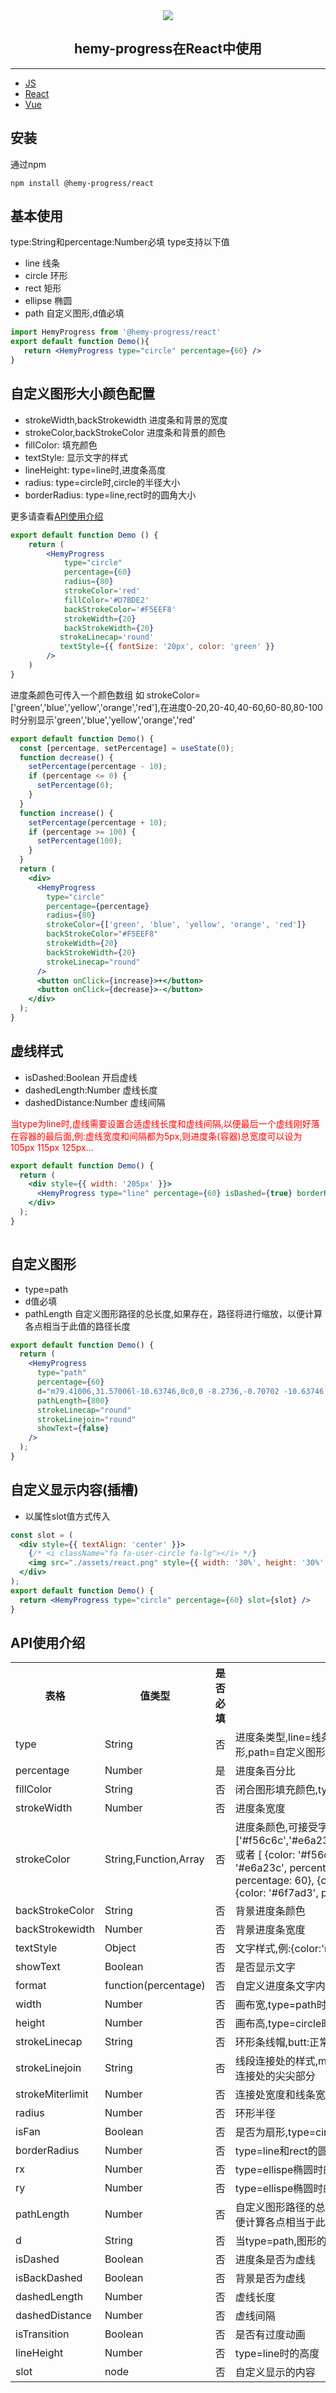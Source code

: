 <div align='center'>
<img src="../../assets/logo.png" /> 
  <h2>hemy-progress在React中使用</h2>
</div>
 <hr />

 - [JS](https://github.com/hemyWen/hemy-progress/packages/core)
 - [React](https://github.com/hemyWen/react-hemy-progress/packages/react)
 - [Vue](https://github.com/hemyWen/react-hemy-progress/packages/vue)



## 安装
通过npm
```
npm install @hemy-progress/react
 ```
 ## 基本使用

type:String和percentage:Number必填 
type支持以下值
- line 线条
- circle 环形
- rect 矩形
- ellipse 椭圆
- path 自定义图形,d值必填

 ```jsx
 import HemyProgress from '@hemy-progress/react'
 export default function Demo(){
    return <HemyProgress type="circle" percentage={60} />
 }

```
## 自定义图形大小颜色配置

- strokeWidth,backStrokewidth  进度条和背景的宽度
- strokeColor,backStrokeColor  进度条和背景的颜色
- fillColor: 填充颜色
- textStyle: 显示文字的样式
- lineHeight:  type=line时,进度条高度
- radius:  type=circle时,circle的半径大小
- borderRadius: type=line,rect时的圆角大小

更多请查看[API使用介绍](#instructions)

```jsx
export default function Demo () {
    return (
        <HemyProgress
            type="circle"
            percentage={60}
            radius={80}
            strokeColor='red'
            fillColor='#D7BDE2'
            backStrokeColor='#F5EEF8'
            strokeWidth={20}
            backStrokeWidth={20}
           strokeLinecap='round'
           textStyle={{ fontSize: '20px', color: 'green' }}
        />
    )
}
```
进度条颜色可传入一个颜色数组 如 strokeColor=['green','blue','yellow','orange','red'],在进度0-20,20-40,40-60,60-80,80-100时分别显示'green','blue','yellow','orange','red'
```jsx
export default function Demo() {
  const [percentage, setPercentage] = useState(0);
  function decrease() {
    setPercentage(percentage - 10);
    if (percentage <= 0) {
      setPercentage(0);
    }
  }
  function increase() {
    setPercentage(percentage + 10);
    if (percentage >= 100) {
      setPercentage(100);
    }
  }
  return (
    <div>
      <HemyProgress
        type="circle"
        percentage={percentage}
        radius={80}
        strokeColor={['green', 'blue', 'yellow', 'orange', 'red']}
        backStrokeColor="#F5EEF8"
        strokeWidth={20}
        backStrokeWidth={20}
        strokeLinecap="round"
      />
      <button onClick={increase}>+</button>
      <button onClick={decrease}>-</button>
    </div>
  );
}
```


## 虚线样式
- isDashed:Boolean 开启虚线
- dashedLength:Number 虚线长度
- dashedDistance:Number 虚线间隔

<font color='red'>当type为line时,虚线需要设置合适虚线长度和虚线间隔,以便最后一个虚线刚好落在容器的最后面,例:虚线宽度和间隔都为5px,则进度条(容器)总宽度可以设为105px 115px 125px...
</font> 

```jsx
export default function Demo() {
  return (
    <div style={{ width: '205px' }}>
      <HemyProgress type="line" percentage={60} isDashed={true} borderRadius={20} />
    </div>
  );
}
  
```
## 自定义图形
- type=path
- d值必填
- pathLength 自定义图形路径的总长度,如果存在，路径将进行缩放，以便计算各点相当于此值的路径长度

```jsx
export default function Demo() {
  return (
    <HemyProgress
      type="path"
      percentage={60}
      d="m79.41006,31.57006l-10.63746,0c0,0 -8.2736,-0.70702 -10.63746,8.48402c-4.2107,6.62803 -12.07794,3.7117 -14.18325,6.36297c-2.32697,0 -7.68263,1.23723 -7.09167,4.24192c0.59097,3.00478 2.36394,3.53499 1.7729,4.24201c-0.59097,0.70702 -2.21614,15.2005 13.29684,14.84699c0,0 1.62517,4.24192 8.86456,0c0,0 1.6251,-1.59074 4.4322,1.06043c2.80718,2.65127 8.42132,4.59552 9.75105,4.24201c1.32965,-0.35351 9.75097,16.79115 9.75097,41.35929c0,24.56824 11.37622,41.5361 15.06974,42.41991c0,0 8.97531,34.20096 9.30773,64.69021c0,0 2.21614,12.90274 -7.53483,12.72594c-5.26331,5.23622 -7.59028,8.81539 -4.43228,8.48402c0,0 1.2189,2.38602 3.54579,2.12096c1.00765,-0.43052 -8.14428,7.82118 -4.43228,7.42349c0,0 1.62525,5.65595 7.97807,2.12096c0,0 9.75105,1.06053 10.63746,-6.36297c0.88649,-7.42349 1.32973,-19.48659 5.31877,-18.02847c0,0 0.59089,-59.21097 5.31869,-63.62968c0,0 23.48477,2.31924 50.52791,-16.96795c7.68263,-5.47924 15.51291,-13.60975 16.84256,5.30244c1.32973,18.9122 25.11623,34.64291 28.36658,45.6013c3.25035,10.95849 5.02325,7.06999 4.4322,32.87537c0,0 -5.61413,-1.59074 -9.75097,4.24201c-2.65938,3.18148 0.88649,3.18148 0.88649,3.18148c0,0 -2.06842,2.47447 4.43228,2.12105c0,0 0.88641,1.19296 5.31869,0c0,0 7.38711,0.53022 6.20518,-6.36297c0,0 0.44324,-39.23843 2.65938,-37.11738c2.21614,2.12096 13.59229,14.49339 13.29677,41.35929c0,0 -5.02325,0.88372 -5.31869,7.42349c0,0 -2.51158,3.35819 0.88641,4.24201c0,0 4.76469,1.45812 6.20518,0c0,0 6.05753,2.47447 6.20518,-6.36306c0.14772,-8.83744 -4.87545,-39.5034 -2.65931,-46.66174c0,0 -19.05878,-13.25625 -22.1614,-54.08532c0,0 8.86456,34.64291 37.23114,28.63336c0,0 2.06842,-1.06043 -0.88649,-2.12096c-2.95491,-1.06053 -26.29816,2.65127 -31.91238,-31.81484c-4.09987,-24.6566 -0.99724,-27.30777 -14.18325,-37.11738c-17.72905,-20.28196 -61.90406,0.17671 -75.34854,-6.36297c-12.41036,-7.42349 -12.8536,-7.55603 -26.59361,-12.72594c-14.0725,-8.88171 -11.67159,-19.08891 -22.16133,-32.87537c-8.03353,-12.92478 -8.1258,-11.4887 -8.86456,-12.72594c-0.73877,-1.23733 -0.14772,-7.06999 -9.75097,-8.48402z"
      pathLength={800}
      strokeLinecap="round"
      strokeLinejoin="round"
      showText={false}
    />
  );
}
```

## 自定义显示内容(插槽)
- 以属性slot值方式传入
```jsx
const slot = (
  <div style={{ textAlign: 'center' }}>
    {/* <i className="fa fa-user-circle fa-lg"></i> */}
    <img src="./assets/react.png" style={{ width: '30%', height: '30%' }} />
  </div>
);
export default function Demo() {
  return <HemyProgress type="circle" percentage={60} slot={slot} />
}

```

## API使用介绍
<div id='instructions'></div>
<table>
  <tr>
    <th>表格</th>
    <th>值类型</th>
    <th>是否必填</th>
    <th>描述</th>
    <th>默认值</th>
  </tr>
  <tr>
    <td>type</td>
    <td>String</td>
    <td>否</td>
    <td>进度条类型,line=线条,circle=环形,ellipse=椭圆,rect=矩形,path=自定义图形</td>
    <td>line</td>
  </tr>
  <tr>
    <td>percentage</td>
    <td>Number</td>
    <td>是</td>
    <td>进度条百分比</td>
    <td>100</td>
  </tr>
    <tr>
    <td>fillColor</td>
    <td>String</td>
    <td>否</td>
    <td>闭合图形填充颜色,type!==line生效</td>
    <td>none</td>
  </tr>
   <tr>
    <td>strokeWidth</td>
    <td>Number</td>
    <td>否</td>
    <td>进度条宽度</td>
    <td>10</td>
  </tr>
   <tr>
    <td>strokeColor</td>
    <td>String,Function,Array</td>
    <td>否</td>
    <td>进度条颜色,可接受字符串,参数为percentage的函数,数组,
        ['#f56c6c','#e6a23c','#5cb87a','#1989fa','#6f7ad3']
        或者
        [
          {color: '#f56c6c', percentage: 20},
          {color: '#e6a23c', percentage: 40},
          {color: '#5cb87a', percentage: 60},
          {color: '#1989fa', percentage: 80},
          {color: '#6f7ad3', percentage: 100}
        ]
    </td>
    <td>#409eff</td>
  </tr>
  <tr>
    <td>backStrokeColor</td>
    <td>String</td>
    <td>否</td>
    <td>背景进度条颜色</td>
    <td>#eee</td>
  </tr>
    <tr>
    <td>backStrokewidth</td>
    <td>Number</td>
    <td>否</td>
    <td>背景进度条宽度</td>
    <td>5</td>
  </tr>
   <tr>
    <td>textStyle</td>
    <td>Object</td>
    <td>否</td>
    <td>文字样式,例:{color:'red',fontSize:'25px'}</td>
    <td>{}</td>
  </tr>
  <tr>
    <td>showText</td>
    <td>Boolean</td>
    <td>否</td>
    <td>是否显示文字</td>
    <td>true</td>
  </tr>
   <tr>
    <td>format</td>
    <td>function(percentage)</td>
    <td>否</td>
    <td>自定义进度条文字内容</td>
    <td></td>
  </tr>
  <tr>
    <td>width</td>
    <td>Number</td>
    <td>否</td>
    <td>画布宽,type=path时,会自动计算画布宽高</td>
    <td>200</td>
  </tr>
  <tr>
    <td>height</td>
    <td>Number</td>
    <td>否</td>
    <td>画布高,type=circle时,height=width</td>
    <td>200</td>
  </tr>
  <tr>
    <td>strokeLinecap</td>
    <td>String</td>
    <td>否</td>
    <td>环形条线帽,butt:正常结尾,round:圆润,square:两端为方形</td>
    <td>round</td>
  </tr>
   <tr>
    <td>strokeLinejoin</td>
    <td>String</td>
    <td>否</td>
    <td>线段连接处的样式,miter:正常连接,round:圆润,bevel:切除连接处的尖尖部分</td>
    <td>miter</td>
  </tr>
    <tr>
    <td>strokeMiterlimit</td>
    <td>Number</td>
    <td>否</td>
    <td>连接处宽度和线条宽度的比</td>
    <td>4</td>
  </tr>
  <tr>
    <td>radius</td>
    <td>Number</td>
    <td>否</td>
    <td>环形半径</td>
    <td>50</td>
  </tr>
  <tr>
    <td>isFan</td>
    <td>Boolean</td>
    <td>否</td>
    <td>是否为扇形,type=circle时生效</td>
    <td>false</td>
  </tr>
  <tr>
    <td>borderRadius</td>
    <td>Number</td>
    <td>否</td>
    <td>type=line和rect的圆角半径</td>
    <td>0</td>
  </tr>
  <tr>
    <td>rx</td>
    <td>Number</td>
    <td>否</td>
    <td>type=ellispe椭圆时的长半轴</td>
    <td>100</td>
  </tr>
  <tr>
    <td>ry</td>
    <td>Number</td>
    <td>否</td>
    <td>type=ellispe椭圆时的短半轴</td>
    <td>50</td>
  </tr>
  <tr>
    <td>pathLength</td>
    <td>Number</td>
    <td>否</td>
    <td>自定义图形路径的总长度,如果存在，路径将进行缩放，以便计算各点相当于此值的路径长度</td>
    <td>1000</td>
  </tr>
   <tr>
    <td>d</td>
    <td>String</td>
    <td>否</td>
    <td>当type=path,图形的定义路径,必填</td>
    <td></td>
  </tr>
    <tr>
    <td>isDashed</td>
    <td>Boolean</td>
    <td>否</td>
    <td>进度条是否为虚线</td>
    <td>false</td>
  </tr>
    <tr>
    <td>isBackDashed</td>
    <td>Boolean</td>
    <td>否</td>
    <td>背景是否为虚线</td>
    <td>true</td>
  </tr>
     <tr>
    <td>dashedLength</td>
    <td>Number</td>
    <td>否</td>
    <td>虚线长度</td>
    <td>5</td>
  </tr>
  <tr>
    <td>dashedDistance</td>
    <td>Number</td>
    <td>否</td>
    <td>虚线间隔</td>
    <td>5</td>
  </tr>
  <tr>
    <td>isTransition</td>
    <td>Boolean</td>
    <td>否</td>
    <td>是否有过度动画</td>
    <td>true</td>
  </tr>
  <tr>
    <td>lineHeight</td>
    <td>Number</td>
    <td>否</td>
    <td>type=line时的高度</td>
    <td>30</td>
  </tr>
   <tr>
    <td>slot</td>
    <td>node</td>
    <td>否</td>
    <td>自定义显示的内容</td>
    <td></td>
  </tr>
</table>